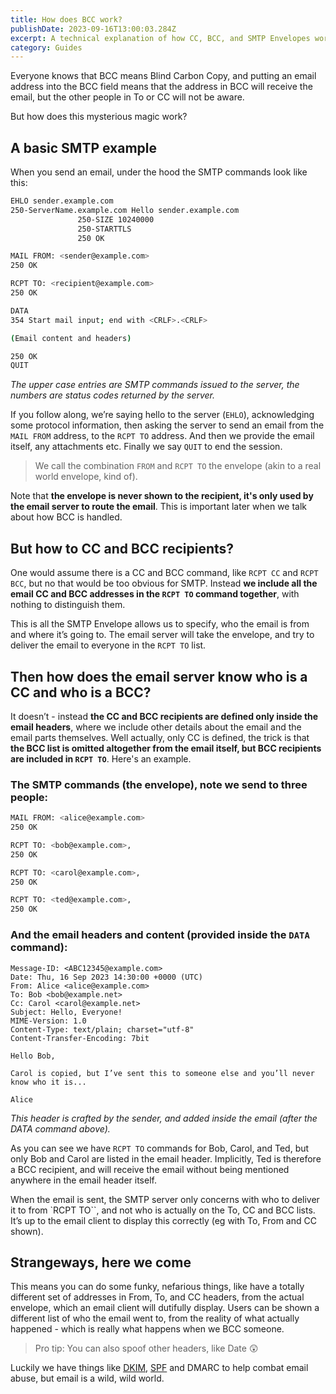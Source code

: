 ```yaml
---
title: How does BCC work?
publishDate: 2023-09-16T13:00:03.284Z
excerpt: A technical explanation of how CC, BCC, and SMTP Envelopes work in email
category: Guides
---
```


Everyone knows that BCC means Blind Carbon Copy, and putting an email address into the BCC field means that the address in BCC will receive the email, but the other people in To or CC will not be aware.

But how does this mysterious magic work?

## A basic SMTP example

When you send an email, under the hood the SMTP commands look like this:

```bash
EHLO sender.example.com
250-ServerName.example.com Hello sender.example.com
               250-SIZE 10240000
               250-STARTTLS
               250 OK

MAIL FROM: <sender@example.com>
250 OK

RCPT TO: <recipient@example.com>
250 OK

DATA
354 Start mail input; end with <CRLF>.<CRLF>

(Email content and headers)

250 OK
QUIT 
```

*The upper case entries are SMTP commands issued to the server, the numbers are status codes returned by the server.*

If you follow along, we’re saying hello to the server (`EHLO`), acknowledging some protocol information, then asking the server to send an email from the `MAIL FROM` address, to the `RCPT TO` address. And then we provide the email itself, any attachments etc. Finally we say `QUIT` to end the session.

> We call the combination `FROM` and `RCPT TO` the envelope (akin to a real world envelope, kind of).

Note that **the envelope is never shown to the recipient, it's only used by the email server to route the email**. This is important later when we talk about how BCC is handled.

## But how to CC and BCC recipients?

One would assume there is a CC and BCC command, like `RCPT CC` and `RCPT BCC`, but no that would be too obvious for SMTP. Instead **we include all the email CC and BCC addresses in the `RCPT TO` command together**, with nothing to distinguish them.

This is all the SMTP Envelope allows us to specify, who the email is from and where it’s going to. The email server will take the envelope, and try to deliver the email to everyone in the `RCPT TO` list.

## Then how does the email server know who is a CC and who is a BCC?

It doesn’t - instead **the CC and BCC recipients are defined only inside the email headers**, where we include other details about the email and the email parts themselves. Well actually, only CC is defined, the trick is that **the BCC list is omitted altogether from the email itself, but BCC recipients are included in `RCPT TO`**. Here's an example.

### The SMTP commands (the envelope), note we send to three people:

```bash
MAIL FROM: <alice@example.com>
250 OK

RCPT TO: <bob@example.com>, 
250 OK

RCPT TO: <carol@example.com>, 
250 OK

RCPT TO: <ted@example.com>, 
250 OK
```

### And the email headers and content (provided inside the `DATA` command):

```
Message-ID: <ABC12345@example.com>
Date: Thu, 16 Sep 2023 14:30:00 +0000 (UTC)
From: Alice <alice@example.com>
To: Bob <bob@example.net>
Cc: Carol <carol@example.net>
Subject: Hello, Everyone!
MIME-Version: 1.0
Content-Type: text/plain; charset="utf-8"
Content-Transfer-Encoding: 7bit

Hello Bob,

Carol is copied, but I’ve sent this to someone else and you’ll never know who it is...

Alice
```

*This header is crafted by the sender, and added inside the email (after the DATA command above).*

As you can see we have `RCPT TO` commands for Bob, Carol, and Ted, but only Bob and Carol are listed in the email header. Implicitly, Ted is therefore a BCC recipient, and will receive the email without being mentioned anywhere in the email header itself.

When the email is sent, the SMTP server only concerns with who to deliver it to from `RCPT TO``, and not who is actually on the To, CC and BCC lists. It’s up to the email client to display this correctly (eg with To, From and CC shown).

## Strangeways, here we come

This means you can do some funky, nefarious things, like have a totally different set of addresses in From, To, and CC headers, from the actual envelope, which an email client will dutifully display. Users can be shown a different list of who the email went to, from the reality of what actually happened - which is really what happens when we BCC someone.

> Pro tip: You can also spoof other headers, like Date 😲

Luckily we have things like [DKIM](https://blog.mailpace.com/blog/whats-a-DKIM-record/), [SPF](https://blog.mailpace.com/blog/whats-an-spf-record/) and DMARC to help combat email abuse, but email is a wild, wild world.
